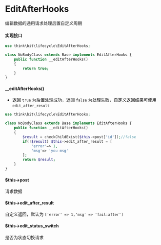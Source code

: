 # EditAfterHooks

编辑数据的通用请求处理后置自定义周期

#### 实现接口

```php
use think\bit\lifecycle\EditAfterHooks;

class NoBodyClass extends Base implements EditAfterHooks {
    public function __editAfterHooks()
    {
        return true;
    }
}
```

#### __editAfterHooks()

- 返回 `true` 为后置处理成功，返回 `false` 为处理失败，自定义返回结果可使用 `edit_after_result`  

```php
use think\bit\lifecycle\EditAfterHooks;

class NoBodyClass extends Base implements EditAfterHooks {
    public function __editAfterHooks()
    {
        $result = checkChildExist($this->post['id']);//false
        if(!$result) $this->edit_after_result = [
            'error'=> 1,
            'msg'=> 'you msg'
        ];
        return $result;
    }
}
```

#### $this->post

请求数据

#### $this->edit_after_result

自定义返回，默认为 `['error' => 1,'msg' => 'fail:after']`

#### $this->edit_status_switch

是否为状态切换请求